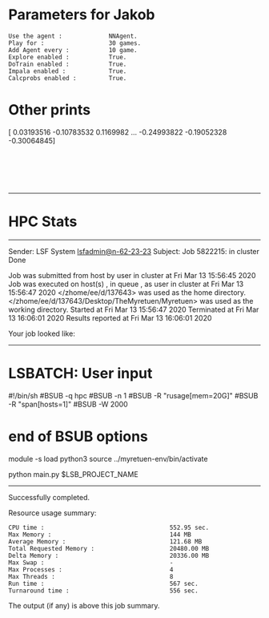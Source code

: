 # Parameters for Jakob

    Use the agent :             NNAgent.
    Play for :                  30 games.
    Add Agent every :           10 game.
    Explore enabled :           True.
    DoTrain enabled :           True.
    Impala enabled :            True.
    Calcprobs enabled :         True.

# Other prints

[ 0.03193516 -0.10783532  0.1169982  ... -0.24993822 -0.19052328
 -0.30064845]

 <br /> 
 <br /> 
 <br /> 
 <br />

---------------------------------------------------------------------------------------------------------------------

# HPC Stats


------------------------------------------------------------
Sender: LSF System <lsfadmin@n-62-23-23>
Subject: Job 5822215: <NNAgent4Jakob> in cluster <dcc> Done

Job <NNAgent4Jakob> was submitted from host <n-62-30-7> by user <s183905> in cluster <dcc> at Fri Mar 13 15:56:45 2020
Job was executed on host(s) <n-62-23-23>, in queue <hpc>, as user <s183905> in cluster <dcc> at Fri Mar 13 15:56:47 2020
</zhome/ee/d/137643> was used as the home directory.
</zhome/ee/d/137643/Desktop/TheMyretuen/Myretuen> was used as the working directory.
Started at Fri Mar 13 15:56:47 2020
Terminated at Fri Mar 13 16:06:01 2020
Results reported at Fri Mar 13 16:06:01 2020

Your job looked like:

------------------------------------------------------------
# LSBATCH: User input
#!/bin/sh
#BSUB -q hpc
#BSUB -n 1
#BSUB -R "rusage[mem=20G]"
#BSUB -R "span[hosts=1]"
#BSUB -W 2000
# end of BSUB options

module -s load python3
source ../myretuen-env/bin/activate

python main.py $LSB_PROJECT_NAME


------------------------------------------------------------

Successfully completed.

Resource usage summary:

    CPU time :                                   552.95 sec.
    Max Memory :                                 144 MB
    Average Memory :                             121.68 MB
    Total Requested Memory :                     20480.00 MB
    Delta Memory :                               20336.00 MB
    Max Swap :                                   -
    Max Processes :                              4
    Max Threads :                                8
    Run time :                                   567 sec.
    Turnaround time :                            556 sec.

The output (if any) is above this job summary.


